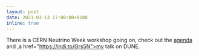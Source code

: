 ```yaml
---
layout: post
date: 2023-03-13 17:00:00+0100
inline: true
---
```


There is a CERN Neutrino Week workshop going on, check out the <a href="https://indico.cern.ch/event/1210319/">agenda</a> and ,a href="https://indi.to/Grs5N">my talk on DUNE</a>.